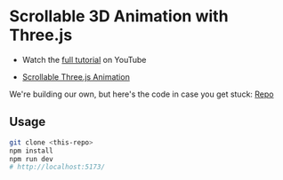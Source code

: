 # Scrollable 3D Animation with Three.js

- Watch the [full tutorial](https://youtu.be/Q7AOvWpIVHU) on YouTube

- [Scrollable Three.js Animation](scrollbar-animation.html)

We're building our own, but here's the code in case you get stuck: [Repo](https://github.com/fireship-io/threejs-scroll-animation-demo)

## Usage

```sh
git clone <this-repo>
npm install
npm run dev
# http://localhost:5173/
```
